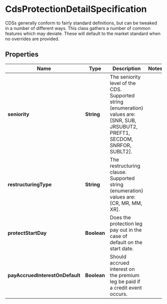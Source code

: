 

# CdsProtectionDetailSpecification

CDSs generally conform to fairly standard definitions, but can be tweaked in a number of different ways.  This class gathers a number of common features which may deviate. These will default to the market standard when  no overrides are provided.

## Properties

| Name | Type | Description | Notes |
|------------ | ------------- | ------------- | -------------|
|**seniority** | **String** | The seniority level of the CDS.    Supported string (enumeration) values are: [SNR, SUB, JRSUBUT2, PREFT1, SECDOM, SNRFOR, SUBLT2]. |  |
|**restructuringType** | **String** | The restructuring clause.  Supported string (enumeration) values are: [CR, MR, MM, XR]. |  |
|**protectStartDay** | **Boolean** | Does the protection leg pay out in the case of default on the start date. |  |
|**payAccruedInterestOnDefault** | **Boolean** | Should accrued interest on the premium leg be paid if a credit event occurs. |  |



